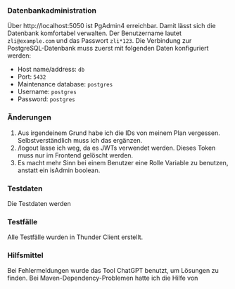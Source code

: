 ### Datenbankadministration

Über http://localhost:5050 ist PgAdmin4 erreichbar. Damit lässt sich die Datenbank komfortabel verwalten. Der Benutzername lautet `zli@example.com` und das Passwort `zli*123`. Die Verbindung zur PostgreSQL-Datenbank muss zuerst mit folgenden Daten konfiguriert werden:
 - Host name/address: `db`
 - Port: `5432`
 - Maintenance database: `postgres`
 - Username: `postgres`
 - Password: `postgres`

### Änderungen
1. Aus irgendeinem Grund habe ich die IDs von meinem Plan vergessen. Selbstverständlich muss ich das ergänzen.
2. /logout lasse ich weg, da es JWTs verwendet werden. Dieses Token muss nur im Frontend gelöscht werden.
3. Es macht mehr Sinn bei einem Benutzer eine Rolle Variable zu benutzen, anstatt ein isAdmin boolean.

### Testdaten
Die Testdaten werden

### Testfälle
Alle Testfälle wurden in Thunder Client erstellt.

### Hilfsmittel
Bei Fehlermeldungen wurde das Tool ChatGPT benutzt, um Lösungen zu finden.
Bei Maven-Dependency-Problemen hatte ich die Hilfe von 